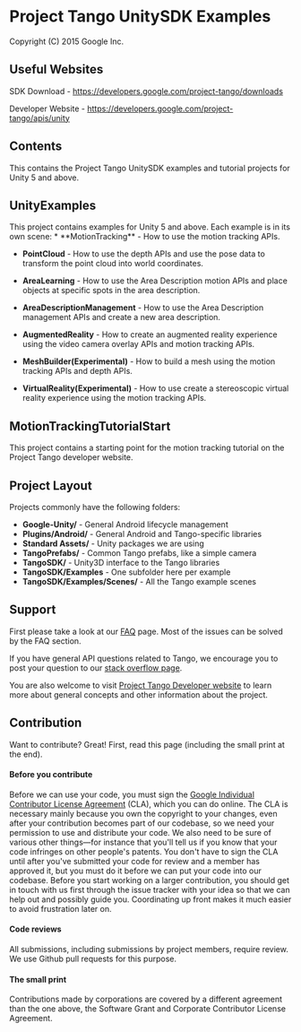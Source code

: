 Project Tango UnitySDK Examples
===========================================
Copyright (C) 2015 Google Inc.

<h2>Useful Websites</h2>

SDK Download - https://developers.google.com/project-tango/downloads

Developer Website - https://developers.google.com/project-tango/apis/unity

<h2>Contents</h2>

This contains the Project Tango UnitySDK examples and tutorial projects for Unity 5 and above.

<h2>UnityExamples</h2>
This project contains examples for Unity 5 and above.  Each example is in its own scene:
* **MotionTracking** - How to use the motion tracking APIs.

* **PointCloud** - How to use the depth APIs and use the pose data to transform the point cloud into world coordinates.

* **AreaLearning** - How to use the Area Description motion APIs and place objects at specific spots in the area description. 

* **AreaDescriptionManagement** - How to use the Area Description management APIs and create a new area description.

* **AugmentedReality** - How to create an augmented reality experience using the video camera overlay APIs and motion tracking APIs.
 
* **MeshBuilder(Experimental)** - How to build a mesh using the motion tracking APIs and depth APIs.

* **VirtualReality(Experimental)** - How to use create a stereoscopic virtual reality experience using the motion tracking APIs.

<h2>MotionTrackingTutorialStart</h2>
This project contains a starting point for the motion tracking tutorial on the Project Tango developer website.  

<h2>Project Layout</h2>

Projects commonly have the following folders:
* **Google-Unity/** - General Android lifecycle management
* **Plugins/Android/** - General Android and Tango-specific libraries
* **Standard Assets/** - Unity packages we are using
* **TangoPrefabs/** - Common Tango prefabs, like a simple camera
* **TangoSDK/** - Unity3D interface to the Tango libraries
* **TangoSDK/Examples** - One subfolder here per example
* **TangoSDK/Examples/Scenes/** - All the Tango example scenes

<h2>Support</h2>

First please take a look at our [FAQ](http://stackoverflow.com/questions/tagged/google-project-tango?sort=faq&amp;pagesize=50) page. Most of the issues can be solved by the FAQ section.

If you have general API questions related to Tango, we encourage you to post your question to our [stack overflow page](http://stackoverflow.com/questions/tagged/google-project-tango).

You are also welcome to visit [Project Tango Developer website](https://developers.google.com/project-tango/) to learn more about general concepts and other information about the project.

<h2>Contribution</h2>

Want to contribute? Great! First, read this page (including the small print at the end).

#### Before you contribute
Before we can use your code, you must sign the
[Google Individual Contributor License Agreement](https://developers.google.com/open-source/cla/individual?csw=1)
(CLA), which you can do online. The CLA is necessary mainly because you own the
copyright to your changes, even after your contribution becomes part of our
codebase, so we need your permission to use and distribute your code. We also
need to be sure of various other things—for instance that you'll tell us if you
know that your code infringes on other people's patents. You don't have to sign
the CLA until after you've submitted your code for review and a member has
approved it, but you must do it before we can put your code into our codebase.
Before you start working on a larger contribution, you should get in touch with
us first through the issue tracker with your idea so that we can help out and
possibly guide you. Coordinating up front makes it much easier to avoid
frustration later on.

#### Code reviews
All submissions, including submissions by project members, require review. We
use Github pull requests for this purpose.

#### The small print
Contributions made by corporations are covered by a different agreement than
the one above, the Software Grant and Corporate Contributor License Agreement.

